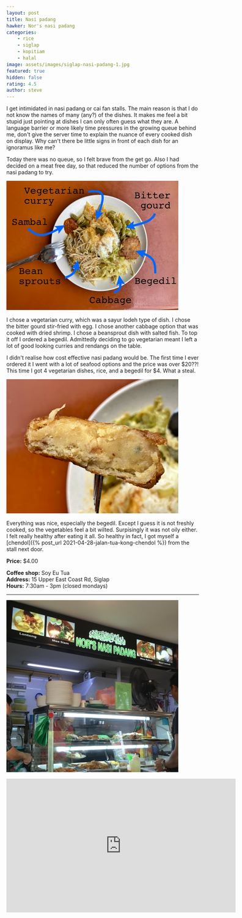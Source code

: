 ```yaml
---
layout: post
title: Nasi padang
hawker: Nor's nasi padang
categories: 
    - rice
    - siglap
    - kopitiam
    - halal
image: assets/images/siglap-nasi-padang-1.jpg
featured: true
hidden: false
rating: 4.5
author: steve
---
```

I get intimidated in nasi padang or cai fan stalls. The main reason is that I do not know the names of many (any?) of the dishes. It makes me feel a bit stupid just pointing at dishes I can only often guess what they are. A language barrier or more likely time pressures in the growing queue behind me, don't give the server time to explain the nuance of every cooked dish on display. Why can't there be little signs in front of each dish for an ignoramus like me?

Today there was no queue, so I felt brave from the get go. Also I had decided on a meat free day, so that reduced the number of options from the nasi padang to try.

![Nasi padang choices](/assets/images/siglap-nasi-padang-3.jpg "Nasi padang choices")

I chose a vegetarian curry, which was a sayur lodeh type of dish. I chose the bitter gourd stir-fried with egg. I chose another cabbage option that was cooked with dried shrimp. I chose a beansprout dish with salted fish. To top it off I ordered a begedil. Admittedly deciding to go vegetarian meant I left a lot of good looking curries and rendangs on the table.

I didn't realise how cost effective nasi padang would be. The first time I ever ordered it I went with a lot of seafood options and the price was over $20??! This time I got 4 vegetarian dishes, rice, and a begedil for $4. What a steal.

![Delicious begedil](/assets/images/siglap-nasi-padang-2.jpg "Delicious begedil")

Everything was nice, especially the begedil. Except I guess it is not freshly cooked, so the vegetables feel a bit wilted. Surpisingly it was not oily either. I felt really healthy after eating it all. So healthy in fact, I got myself a [chendol]({% post_url 2021-04-28-jalan-tua-kong-chendol %}) from the stall next door.

**Price:** $4.00

**Coffee shop:** Soy Eu Tua  
**Address:** 15 Upper East Coast Rd, Siglap  
**Hours:** 7:30am - 3pm (closed mondays)

***  

![Nor's nasi padang](/assets/images/nasi-lemak-jalan-tua-kong-2.jpg "Nor's nasi padang")

<iframe src="https://www.google.com/maps/embed?pb=!1m14!1m8!1m3!1d15955.08339107152!2d103.9257479!3d1.312931!3m2!1i1024!2i768!4f13.1!3m3!1m2!1s0x0%3A0x2e291e2efa1806eb!2sSoy%20Eu%20Tua%20Coffee%20Shop!5e0!3m2!1sen!2ssg!4v1617203534419!5m2!1sen!2ssg" width="600" height="350" style="border:0;" allowfullscreen="" loading="lazy"></iframe>